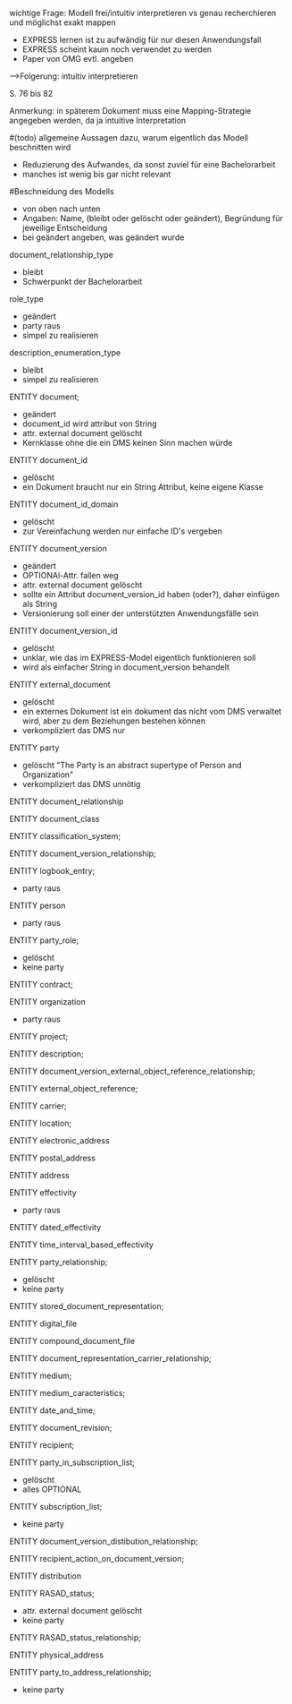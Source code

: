 wichtige Frage: Modell frei/intuitiv interpretieren vs genau recherchieren und möglichst exakt mappen
- EXPRESS lernen ist zu aufwändig für nur diesen Anwendungsfall
- EXPRESS scheint kaum noch verwendet zu werden
- Paper von OMG evtl. angeben

-->Folgerung: intuitiv interpretieren

S. 76 bis 82

Anmerkung: in späterem Dokument muss eine Mapping-Strategie angegeben werden, da ja intuitive Interpretation

#(todo) allgemeine Aussagen dazu, warum eigentlich das Modell beschnitten wird
- Reduzierung des Aufwandes, da sonst zuviel für eine Bachelorarbeit
- manches ist wenig bis gar nicht relevant

#Beschneidung des Modells
- von oben nach unten
- Angaben:  Name, (bleibt oder gelöscht oder geändert), Begründung für jeweilige Entscheidung
- bei geändert angeben, was geändert wurde

document_relationship_type
- bleibt
- Schwerpunkt der Bachelorarbeit


role_type
- geändert
- party raus
- simpel zu realisieren


description_enumeration_type
- bleibt
- simpel zu realisieren


ENTITY document;
- geändert
- document_id wird attribut von String
- attr. external document gelöscht
- Kernklasse ohne die ein DMS keinen Sinn machen würde


ENTITY document_id
- gelöscht
- ein Dokument braucht nur ein String Attribut, keine eigene Klasse


ENTITY document_id_domain
- gelöscht
- zur Vereinfachung werden nur einfache ID's vergeben


ENTITY document_version
- geändert
- OPTIONAl-Attr. fallen weg
- attr. external document gelöscht
- sollte ein Attribut document_version_id haben (oder?), daher einfügen als String
- Versionierung soll einer der unterstützten Anwendungsfälle sein


ENTITY document_version_id
- gelöscht
- unklar, wie das im EXPRESS-Model eigentlich funktionieren soll
- wird als einfacher String in document_version behandelt 


ENTITY external_document
- gelöscht
- ein externes Dokument ist ein dokument das nicht vom DMS verwaltet wird, aber zu dem Beziehungen bestehen können
- verkompliziert das DMS nur

ENTITY party
- gelöscht
"The Party is an abstract supertype of Person and Organization"
- verkompliziert das DMS unnötig


ENTITY document_relationship


ENTITY document_class


ENTITY classification_system;


ENTITY document_version_relationship;


ENTITY logbook_entry;
- party raus


ENTITY person
- party raus


ENTITY party_role;
- gelöscht
- keine party


ENTITY contract;


ENTITY organization
- party raus


ENTITY project;


ENTITY description;


ENTITY document_version_external_object_reference_relationship;


ENTITY external_object_reference;


ENTITY carrier;


ENTITY location;


ENTITY electronic_address


ENTITY postal_address


ENTITY address


ENTITY effectivity
- party raus


ENTITY dated_effectivity


ENTITY time_interval_based_effectivity


ENTITY party_relationship;
- gelöscht
- keine party


ENTITY stored_document_representation;


ENTITY digital_file


ENTITY compound_document_file


ENTITY document_representation_carrier_relationship;


ENTITY medium;


ENTITY medium_caracteristics;


ENTITY date_and_time;


ENTITY document_revision;


ENTITY recipient;



ENTITY party_in_subscription_list;
- gelöscht
- alles OPTIONAL


ENTITY subscription_list;
- keine party


ENTITY document_version_distibution_relationship;


ENTITY recipient_action_on_document_version;


ENTITY distribution


ENTITY RASAD_status;
- attr. external document gelöscht
- keine party



ENTITY RASAD_status_relationship;


ENTITY physical_address


ENTITY party_to_address_relationship;
- keine party


